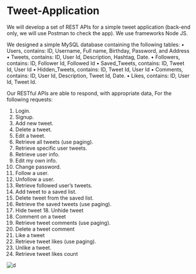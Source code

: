 # Tweet-Application
We will develop a set of REST APIs for a simple tweet application (back-end only, we will use Postman to check the app). We use frameworks Node JS.

We designed a simple MySQL database containing the following tables:
• Users, contains: ID, Username, Full name, Birthday, Password, and Address
• Tweets, contains: ID, User Id, Description, Hashtag, Date.
• Followers, contains: ID, Follower Id, Followed Id
• Saved_Tweets, contains: ID, Tweet Id, User Id
• Hidden_Tweets, contains: ID, Tweet Id, User Id
• Comments, contains: ID, User Id, Description, Tweet Id, Date.
• Likes, contains: ID, User Id, Tweet Id.

Our RESTful APIs are able to respond, with appropriate data,
For the following requests:
1. Login. 
2. Signup.
3. Add new tweet. 
4. Delete a tweet.
5. Edit a tweet. 
6. Retrieve all tweets (use paging).
7. Retrieve specific user tweets. 
8. Retrieve user info.
9. Edit my own info. 
10. Change password.
11. Follow a user. 
12. Unfollow a user.
13. Retrieve followed user’s tweets. 
14. Add tweet to a saved list.
15. Delete tweet from the saved list. 
16. Retrieve the saved tweets (use paging).
17. Hide tweet 18. Unhide tweet
19. Comment on a tweet 
20. Retrieve tweet comments (use paging).
21. Delete a tweet comment 
22. Like a tweet
23. Retrieve tweet likes (use paging). 
24. Unlike a tweet.
25. Retrieve tweet likes count

![d](https://user-images.githubusercontent.com/92439170/206921163-d0b4a50b-626d-4e65-948d-2004e415a083.png)

